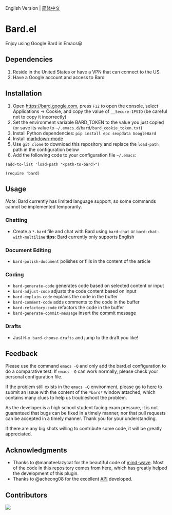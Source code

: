 English Version | [简体中文](./README.zh-CN.md)

# Bard.el
Enjoy using Google Bard in Emacs😀

## Dependencies
1. Reside in the United States or have a VPN that can connect to the US.
2. Have a Google account and access to Bard

## Installation
1. Open https://bard.google.com, press `F12` to open the console, select Applications -> Cookie, and copy the value of `__Secure-1PSID` (be careful not to copy it incorrectly)
2. Set the environment variable BARD_TOKEN to the value you just copied
(or save its value to `~/.emacs.d/bard/bard_cookie_token.txt`)
3. Install Python dependencies: `pip install epc sexpdata GoogleBard`
4. Install [markdown-mode](https://github.com/jrblevin/markdown-mode)
5. Use `git clone` to download this repository and replace the `load-path` path in the configuration below
6. Add the following code to your configuration file `~/.emacs`:
```elisp
(add-to-list 'load-path "<path-to-bard>")

(require 'bard)
```

## Usage

*Note*: Bard currently has limited language support, so some commands cannot be implemented temporarily.

### Chatting
- Create a `*.bard` file and chat with Bard using `bard-chat` or `bard-chat-with-multiline`
**tips**: Bard currently only supports English

### Document Editing
- `bard-polish-document` polishes or fills in the content of the article

### Coding
- `bard-generate-code` generates code based on selected content or input
- `bard-adjust-code` adjusts the code content based on input
- `bard-explain-code` explains the code in the buffer
- `bard-comment-code` adds comments to the code in the buffer
- `bard-refactory-code` refactors the code in the buffer
- `bard-generate-commit-message` insert the commit message

### Drafts
- Just `M-x bard-choose-drafts` and jump to the draft you like!

## Feedback
Please use the command `emacs -Q` and only add the bard.el configuration to do a comparative test. If `emacs -Q` can work normally, please check your personal configuration file.

If the problem still exists in the `emacs -Q` environment, please go to [here](https://github.com/AllTheLife/Bard.el/issues/new) to submit an issue with the content of the `*bard*` window attached, which contains many clues to help us troubleshoot the problem.

As the developer is a high school student facing exam pressure, it is not guaranteed that bugs can be fixed in a timely manner, nor that pull requests can be accepted in a timely manner. Thank you for your understanding.

If there are any big shots willing to contribute some code, it will be greatly appreciated.

## Acknowledgments
- Thanks to @manateelazycat for the beautiful code of [mind-wave](https://github.com/manateelazycat/mind-wave). Most of the code in this repository comes from here, which has greatly helped the development of this plugin.
- Thanks to @acheong08 for the excellent [API](https://github.com/acheong08/Bard) developed.

## Contributors

<a href = "https://github.com/AllTheLife//graphs/contributors">
  <img src = "https://contrib.rocks/image?repo=AllTheLife/Bard.el"/>
</a>
